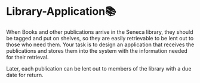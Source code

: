 # Library-Application📚
When Books and other publications arrive in the Seneca library, they should be tagged and put on shelves, so they are easily retrievable to be lent out to those who need them. 
Your task is to design an application that receives the publications and stores them into the system with the information needed for their retrieval. 

Later, each publication can be lent out to members of the library with a due date for return.
